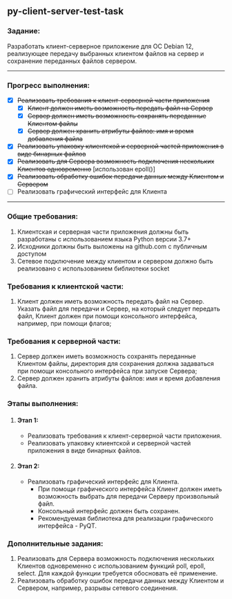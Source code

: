 ## py-client-server-test-task

### Задание:

Разработать клиент-серверное приложение для ОС Debian 12, реализующее передачу выбранных клиентом файлов на сервер и сохранение переданных файлов сервером.

---

### Прогресс выполнения:
- [x] ~~Реализовать требования к клиент-серверной части приложения~~
    - [x] ~~Клиент должен иметь возможность передать файл на Сервер~~
    - [x] ~~Сервер должен иметь возможность сохранять переданные Клиентом файлы~~
    - [x] ~~Сервер должен хранить атрибуты файлов: имя и время добавления файла~~
- [x] ~~Реализовать упаковку клиентской и серверной частей приложения в виде бинарных файлов~~
- [x] ~~Реализовать для Сервера возможность подключения нескольких Клиентов одновременно~~ \[использован epoll()]
- [x] ~~Реализовать обработку ошибок передачи данных между Клиентом и Сервером~~
- [ ] Реализовать графический интерфейс для Клиента

---

### Общие требования:

1. Клиентская и серверная части приложения должны быть разработаны с использованием языка Python версии 3.7+
2. Исходники должны быть выложены на github.com с публичным доступом
3. Сетевое подключение между клиентом и сервером должно быть реализовано с использованием библиотеки socket


### Требования к клиентской части:

1. Клиент должен иметь возможность передать файл на Сервер. Указать файл для передачи и Сервер, на который следует передать файл, Клиент должен при помощи консольного интерфейса, например, при помощи флагов;


### Требования к серверной части:

1. Сервер должен иметь возможность сохранять переданные Клиентом файлы, директория для сохранения должна задаваться при помощи консольного интерфейса при запуске Сервера;
2. Сервер должен хранить атрибуты файлов: имя и время добавления файла.


### Этапы выполнения:

1. #### Этап 1:
   - Реализовать требования к клиент-серверной части приложения.
   - Реализовать упаковку клиентской и серверной частей приложения в виде бинарных файлов.

2. #### Этап 2:
   - Реализовать графический интерфейс для Клиента. 
     - При помощи графического интерфейса Клиент должен иметь возможность выбрать для передачи Серверу произвольный файл. 
     - Консольный интерфейс должен быть сохранен. 
     - Рекомендуемая библиотека для реализации графического интерфейса - PyQT.

  
### Дополнительные задания:

1. Реализовать для Сервера возможность подключения нескольких Клиентов одновременно с использованием функций poll, epoll, select. Для каждой функции требуется обосновать её применение.
2. Реализовать обработку ошибок передачи данных между Клиентом и Сервером, например, разрывы сетевого соединения.
